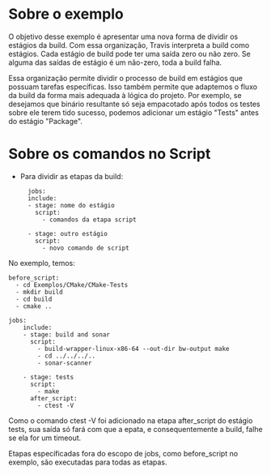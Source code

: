 # Sobre o exemplo
O objetivo desse exemplo é apresentar uma nova forma de dividir os estágios da build. Com essa organização, Travis interpreta a build como estágios.
Cada estágio de build pode ter uma saída zero ou não zero. Se alguma das saídas de estágio é um não-zero, toda a build falha.


Essa organização permite dividir o processo de build em estágios que possuam tarefas específicas. Isso também permite que adaptemos o fluxo da build
da forma mais adequada à lógica do projeto. Por exemplo, se desejamos que binário resultante só seja empacotado após todos os testes sobre ele terem
tido sucesso, podemos adicionar um estágio "Tests" antes do estágio "Package".

# Sobre os comandos no Script

* Para dividir as etapas da build:

      	jobs:
		include:
		- stage: nome do estágio
		  script:
			- comandos da etapa script

		- stage: outro estágio
		  script:
			- novo comando de script


No exemplo, temos:

	before_script:
	  - cd Exemplos/CMake/CMake-Tests
	  - mkdir build
	  - cd build
	  - cmake ..

	jobs:
		include:
		- stage: build and sonar
		  script:
			- build-wrapper-linux-x86-64 --out-dir bw-output make        
			- cd ../../../..
			- sonar-scanner

		- stage: tests
		  script:
			- make
		  after_script:
			- ctest -V


Como o comando ctest -V foi adicionado na etapa after_script do estágio tests, sua saída só fará com que a epata, 
e consequentemente a build, falhe se ela for um timeout.

Etapas específicadas fora do escopo de jobs, como before_script no exemplo, são executadas para todas as etapas.
